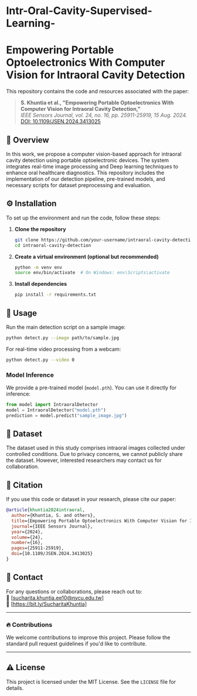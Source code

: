 # Intr-Oral-Cavity-Supervised-Learning-
# Empowering Portable Optoelectronics With Computer Vision for Intraoral Cavity Detection  

This repository contains the code and resources associated with the paper:  

> **S. Khuntia et al., "Empowering Portable Optoelectronics With Computer Vision for Intraoral Cavity Detection,"**  
> *IEEE Sensors Journal, vol. 24, no. 16, pp. 25911-25919, 15 Aug. 2024.*  
> [DOI: 10.1109/JSEN.2024.3413025](https://doi.org/10.1109/JSEN.2024.3413025)  

## 📌 Overview  

In this work, we propose a computer vision-based approach for intraoral cavity detection using portable optoelectronic devices. The system integrates real-time image processing and Deep learning techniques to enhance oral healthcare diagnostics. This repository includes the implementation of our detection pipeline, pre-trained models, and necessary scripts for dataset preprocessing and evaluation.  

## ⚙️ Installation  

To set up the environment and run the code, follow these steps:  

1. **Clone the repository**  
   ```bash
   git clone https://github.com/your-username/intraoral-cavity-detection.git
   cd intraoral-cavity-detection
   ```

2. **Create a virtual environment (optional but recommended)**  
   ```bash
   python -m venv env
   source env/bin/activate  # On Windows: env\Scripts\activate
   ```

3. **Install dependencies**  
   ```bash
   pip install -r requirements.txt
   ```

## 🚀 Usage  

Run the main detection script on a sample image:  
```bash
python detect.py --image path/to/sample.jpg
```

For real-time video processing from a webcam:  
```bash
python detect.py --video 0
```

### Model Inference  
We provide a pre-trained model (`model.pth`). You can use it directly for inference:  
```python
from model import IntraoralDetector
model = IntraoralDetector("model.pth")
prediction = model.predict("sample_image.jpg")
```

## 📂 Dataset  

The dataset used in this study comprises intraoral images collected under controlled conditions. Due to privacy concerns, we cannot publicly share the dataset. However, interested researchers may contact us for collaboration.  

## 📜 Citation  

If you use this code or dataset in your research, please cite our paper:  

```bibtex
@article{khuntia2024intraoral,
  author={Khuntia, S. and others},
  title={Empowering Portable Optoelectronics With Computer Vision for Intraoral Cavity Detection},
  journal={IEEE Sensors Journal},
  year={2024},
  volume={24},
  number={16},
  pages={25911-25919},
  doi={10.1109/JSEN.2024.3413025}
}
```

## 📧 Contact  

For any questions or collaborations, please reach out to:  
📩 [sucharita.khuntia.ee10@nycu.edu.tw]  
🔗 [https://bit.ly/SucharitaKhuntia]  

---

### 🔥 Contributions  
We welcome contributions to improve this project. Please follow the standard pull request guidelines if you'd like to contribute.  

---

## ⚠️ License  
This project is licensed under the MIT License. See the `LICENSE` file for details.  
```

